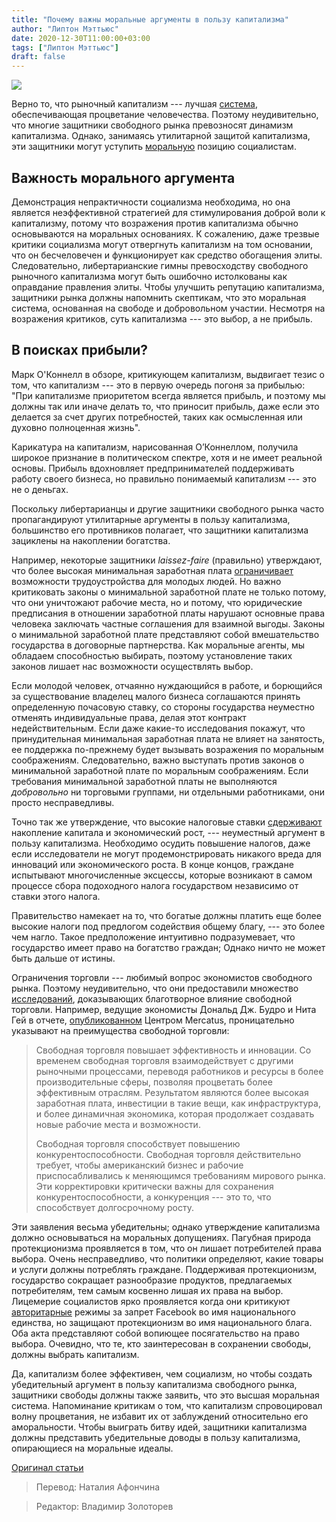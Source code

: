 ```yaml
---
title: "Почему важны моральные аргументы в пользу капитализма"
author: "Липтон Мэттьюс"
date: 2020-12-30T11:00:00+03:00
tags: ["Липтон Мэттьюс"]
draft: false
---
```

![](https://cdn.mises.org/styles/slideshow/s3/static-page/img/choices-wire.jpg?itok=ceAf5QYE)

Верно то, что рыночный капитализм --- лучшая [система](https://www.hoover.org/research/socialism-capitalism-and-income), обеспечивающая процветание человечества. Поэтому неудивительно, что многие защитники свободного рынка превозносят динамизм капитализма. Однако, занимаясь утилитарной защитой капитализма, эти защитники могут уступить [моральную](https://www.newstatesman.com/future-capitalism-market-moral-economists-paul-collier-tim-rogan) позицию социалистам.

## Важность морального аргумента

Демонстрация непрактичности социализма необходима, но она является неэффективной стратегией для стимулирования доброй воли к капитализму, потому что возражения против капитализма обычно основываются на моральных основаниях. К сожалению, даже трезвые критики социализма могут отвергнуть капитализм на том основании, что он бесчеловечен и функционирует как средство обогащения элиты. Следовательно, либертарианские гимны превосходству свободного рыночного капитализма могут быть ошибочно истолкованы как оправдание правления элиты. Чтобы улучшить репутацию капитализма, защитники рынка должны напомнить скептикам, что это моральная система, основанная на свободе и добровольном участии. Несмотря на возражения критиков, суть капитализма --- это выбор, а не прибыль.

## В поисках прибыли?

Марк О'Коннелл в обзоре, критикующем капитализм, выдвигает тезис о том, что капитализм --- это в первую очередь погоня за прибылью: "При капитализме приоритетом всегда является прибыль, и поэтому мы должны так или иначе делать то, что приносит прибыль, даже если это делается за счет других потребностей, таких как осмысленная или духовно полноценная жизнь".

Карикатура на капитализм, нарисованная О’Коннеллом, получила широкое признание в политическом спектре, хотя и не имеет реальной основы. Прибыль вдохновляет предпринимателей поддерживать работу своего бизнеса, но правильно понимаемый капитализм --- это не о деньгах.

Поскольку либертарианцы и другие защитники свободного рынка часто пропагандируют утилитарные аргументы в пользу капитализма, большинство его противников полагает, что защитники капитализма зациклены на накоплении богатства.

Например, некоторые защитники *laissez-faire* (правильно) утверждают, что более высокая минимальная заработная плата [ограничивает](https://www.cbo.gov/system/files/2019-07/CBO-55410-MinimumWage2019.pdf) возможности трудоустройства для молодых людей. Но важно критиковать законы о минимальной заработной плате не только потому, что они уничтожают рабочие места, но и потому, что юридические предписания в отношении заработной платы нарушают основные права человека заключать частные соглашения для взаимной выгоды. Законы о минимальной заработной плате представляют собой вмешательство государства в договорные партнерства. Как моральные агенты, мы обладаем способностью выбирать, поэтому установление таких законов лишает нас возможности осуществлять выбор.

Если молодой человек, отчаянно нуждающийся в работе, и борющийся за существование владелец малого бизнеса соглашаются принять определенную почасовую ставку, со стороны государства неуместно отменять индивидуальные права, делая этот контракт недействительным. Если даже какие-то исследования покажут, что принудительная минимальная заработная плата не влияет на занятость, ее поддержка по-прежнему будет вызывать возражения по моральным соображениям. Следовательно, важно выступать против законов о минимальной заработной плате по моральным соображениям. Если требования минимальной заработной платы не выполняются *добровольно* ни торговыми группами, ни отдельными работниками, они просто несправедливы.

Точно так же утверждение, что высокие налоговые ставки [сдерживают](https://www.nber.org/papers/w21024) накопление капитала и экономический рост, --- неуместный аргумент в пользу капитализма. Необходимо осудить повышение налогов, даже если исследователи не могут продемонстрировать никакого вреда для инноваций или экономического роста. В конце концов, граждане испытывают многочисленные эксцессы, которые возникают в самом процессе сбора подоходного налога государством независимо от ставки этого налога.

Правительство намекает на то, что богатые должны платить еще более высокие налоги под предлогом содействия общему благу, --- это более чем нагло. Такое предположение интуитивно подразумевает, что государство имеет право на богатство граждан; Однако ничто не может быть дальше от истины.

Ограничения торговли  --- любимый вопрос экономистов свободного рынка. Поэтому неудивительно, что они предоставили множество [исследований](https://mises.org/wire/why-its-important-make-moral-case-capitalism), доказывающих благотворное влияние свободной торговли. Например, ведущие экономисты Дональд Дж. Будро и Нита Гей в отчете, [опубликованном](https://www.mercatus.org/system/files/boudreaux_and_ghei_-_policy_brief_-_the_benefits_of_free_trade_addressing_key_myths_-_v2.pdf) Центром Mercatus, проницательно указывают на преимущества свободной торговли:

> Свободная торговля повышает эффективность и инновации. Со временем свободная торговля взаимодействует с другими рыночными процессами, переводя работников и ресурсы в более производительные сферы, позволяя
процветать более эффективным отраслям. Результатом являются более высокая заработная плата, инвестиции в такие вещи, как инфраструктура, и более динамичная экономика, которая продолжает создавать новые рабочие места и возможности.
>
> Свободная торговля способствует повышению конкурентоспособности. Свободная торговля действительно требует, чтобы американский бизнес и рабочие приспосабливались к меняющимся требованиям мирового рынка. Эти корректировки критически важны для сохранения конкурентоспособности, а конкуренция --- это то, что способствует долгосрочному росту.

Эти заявления весьма убедительны; однако утверждение капитализма должно основываться на моральных допущениях. Пагубная природа протекционизма проявляется в том, что он лишает потребителей права выбора. Очень несправедливо, что политики определяют, какие товары и услуги должны потреблять граждане. Поддерживая протекционизм, государство сокращает разнообразие продуктов, предлагаемых потребителям, тем самым косвенно лишая их права на выбор. Лицемерие социалистов ярко проявляется когда они критикуют [авторитарные](https://www.abc.net.au/news/2020-11-23/solomon-islands-set-to-ban-facebook-for-sake-of-national-unity/12910786) режимы за запрет Facebook во имя национального единства, но защищают протекционизм во имя национального блага. Оба акта представляют собой вопиющее посягательство на право выбора. Очевидно, что те, кто заинтересован в сохранении свободы, должны выбрать капитализм.

Да, капитализм более эффективен, чем социализм, но чтобы создать убедительный аргумент в пользу капитализма свободного рынка, защитники свободы должны также заявить, что это высшая моральная система. Напоминание критикам о том, что капитализм спровоцировал волну процветания, не избавит их от заблуждений относительно его аморальности. Чтобы выиграть битву идей, защитники капитализма должны представить убедительные доводы в пользу капитализма, опирающиеся на моральные идеалы.

[Оригинал статьи](https://mises.org/wire/why-its-important-make-moral-case-capitalism)

> Перевод: Наталия Афончина

> Редактор: Владимир Золоторев
